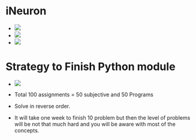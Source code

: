 

# iNeuron
- ![](https://img.shields.io/badge/Code-Python-informational?style=flat&logo=<LOGO_NAME>&logoColor=white&color=2bbc8a)
- ![](https://img.shields.io/badge/Assignment-iNeuron-informational?style=flat&logo=<LOGO_NAME>&logoColor=silver&color=811888)
- ![](https://img.shields.io/badge/Tool-Visual_Studio-informational?style=flat&logo=data:image/svg%410bxml;base64,<BASE64_DATA>)

# Strategy to Finish Python module
- ![](https://img.shields.io/badge/Code-Python-informational?style=flat&logo=<LOGO_NAME>&logoColor=white&color=2bbc8a)

- Total 100 assignments = 50 subjective and 50 Programs
- Solve in reverse order.
- It will take one week to finish 10 problem but then the level of problems will be not that much hard and you will be aware with most of the concepts.
